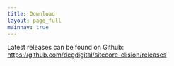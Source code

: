 ```yaml
---
title: Download
layout: page_full
mainnav: true
---
```

Latest releases can be found on Github: https://github.com/degdigital/sitecore-elision/releases